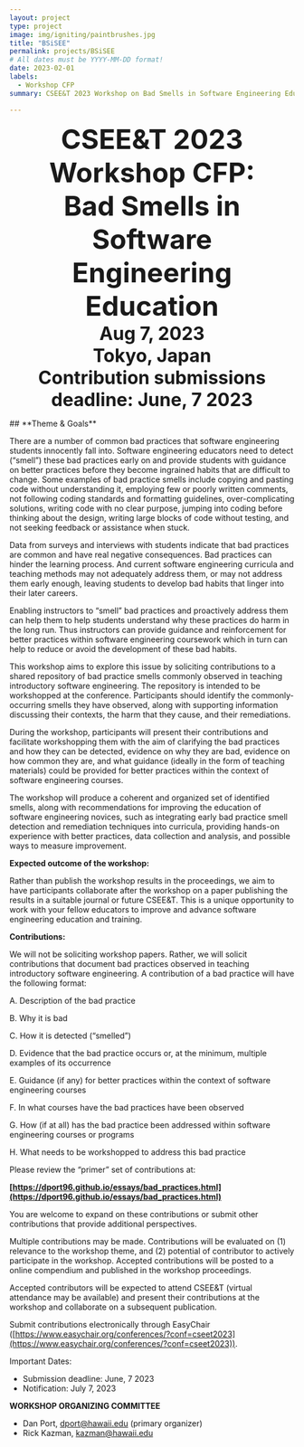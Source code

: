 ```yaml
---
layout: project
type: project
image: img/igniting/paintbrushes.jpg
title: "BSiSEE"
permalink: projects/BSiSEE
# All dates must be YYYY-MM-DD format!
date: 2023-02-01
labels:
  - Workshop CFP
summary: CSEE&T 2023 Workshop on Bad Smells in Software Engineering Education

---
```

<p style="text-align: center;font-weight: bold;">
<font size="+5">
CSEE&T 2023 Workshop CFP:
<br>
Bad Smells in Software Engineering Education
</font>
<font size="+3">
<br>
Aug 7, 2023 
<br>
Tokyo, Japan
<br>
Contribution submissions deadline: June, 7 2023
</font>
</p>
## **Theme & Goals**

There are a number of common bad practices that software engineering students innocently fall into. Software engineering educators need to detect (“smell”) these bad practices early on and provide students with guidance on better practices before they become ingrained habits that are difficult to change. Some examples of bad practice smells include copying and pasting code without understanding it, employing few or poorly written comments, not following coding standards and formatting guidelines, over-complicating solutions, writing code with no clear purpose, jumping into coding before thinking about the design, writing large blocks of code without testing, and not seeking feedback or assistance when stuck.

Data from surveys and interviews with students indicate that bad practices are common and have real negative consequences. Bad practices can hinder the learning process. And current software engineering curricula and teaching methods may not adequately address them, or may not address them early enough, leaving students to develop bad habits that linger into their later careers.

Enabling instructors to “smell” bad practices and proactively address them can help them to help students understand why these practices do harm in the long run. Thus instructors can provide guidance and reinforcement for better practices within software engineering coursework which in turn can help to reduce or avoid the development of these bad habits.

This workshop aims to explore this issue by soliciting contributions to a shared repository of bad practice smells commonly observed in teaching introductory software engineering. The repository is intended to be workshopped at the conference. Participants should identify the commonly-occurring smells they have observed, along with supporting information discussing their contexts, the harm that they cause, and their remediations.   

During the workshop, participants will present their contributions and facilitate workshopping them with the aim of clarifying the bad practices and how they can be detected, evidence on why they are bad, evidence on how common they are, and what guidance (ideally in the form of teaching materials) could be provided for better practices within the context of software engineering courses.

The workshop will produce a coherent and organized set of identified smells, along with recommendations for improving the education of software engineering novices, such as integrating early bad practice smell detection and remediation techniques into curricula, providing hands-on experience with better practices, data collection and analysis, and possible ways to measure improvement.

**Expected outcome of the workshop:**

Rather than publish the workshop results in the proceedings, we aim to have participants collaborate after the workshop on a paper publishing the results in a suitable journal or future CSEE&T. This is a unique opportunity to work with your fellow educators to improve and advance software engineering education and training.

**Contributions:**

We will not be soliciting workshop papers. Rather, we will solicit contributions that document bad practices observed in teaching introductory software engineering. A contribution of a bad practice will have the following format:

A.	Description of the bad practice

B.	Why it is bad

C.	How it is detected (“smelled”)

D.	Evidence that the bad practice occurs or, at the minimum, multiple examples of its occurrence  

E.	Guidance (if any) for better practices within the context of software engineering courses

F.	In what courses have the bad practices have been observed

G.	How (if at all) has the bad practice been addressed within software engineering courses or programs 

H.	What needs to be workshopped to address this bad practice

Please review the “primer” set of contributions at:

**[https://dport96.github.io/essays/bad_practices.html](https://dport96.github.io/essays/bad_practices.html)**

You are welcome to expand on these contributions or submit other contributions that provide additional perspectives. 

Multiple contributions may be made. Contributions will be evaluated on (1) relevance to the workshop theme, and (2) potential of contributor to actively participate in the workshop. Accepted contributions will be posted to a online compendium and published in the workshop proceedings.

Accepted contributors will be expected to attend CSEE&T (virtual attendance may be available) and present their contributions at the workshop and collaborate on a subsequent publication.

Submit contributions electronically through EasyChair ([https://www.easychair.org/conferences/?conf=cseet2023](https://www.easychair.org/conferences/?conf=cseet2023)).

Important Dates:



* Submission deadline: June, 7 2023
* Notification: July 7, 2023 

**WORKSHOP ORGANIZING COMMITTEE**



* Dan Port, dport@hawaii.edu (primary organizer)
* Rick Kazman, kazman@hawaii.edu
